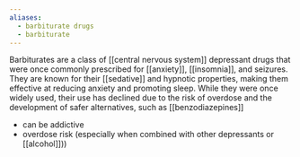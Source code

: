 ```yaml
---
aliases:
  - barbiturate drugs
  - barbiturate
---
```

Barbiturates are a class of [[central nervous system]] depressant drugs that were once commonly prescribed for [[anxiety]], [[insomnia]], and seizures. They are known for their [[sedative]] and hypnotic properties, making them effective at reducing anxiety and promoting sleep. While they were once widely used, their use has declined due to the risk of overdose and the development of safer alternatives, such as [[benzodiazepines]]

- can be addictive
- overdose risk (especially when combined with other depressants or [[alcohol]]))
